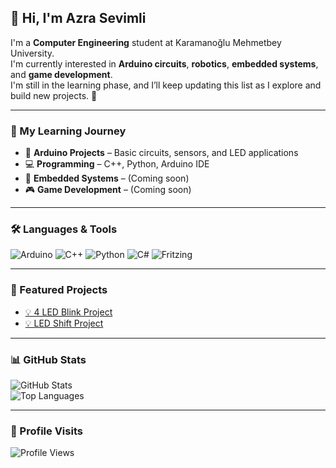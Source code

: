 ## 👋 Hi, I'm Azra Sevimli  

I'm a **Computer Engineering** student at Karamanoğlu Mehmetbey University.  
I'm currently interested in **Arduino circuits**, **robotics**, **embedded systems**, and **game development**.  
I'm still in the learning phase, and I’ll keep updating this list as I explore and build new projects. 🚀  

---

### 📖 My Learning Journey  

- 🔌 **Arduino Projects** – Basic circuits, sensors, and LED applications  
- 💻 **Programming** – C++, Python, Arduino IDE  
- 🔧 **Embedded Systems** – (Coming soon)  
- 🎮 **Game Development** – (Coming soon)  

---

### 🛠️ Languages & Tools  

![Arduino](https://skillicons.dev/icons?i=arduino)
![C++](https://skillicons.dev/icons?i=cpp)
![Python](https://skillicons.dev/icons?i=python)
![C#](https://skillicons.dev/icons?i=cs)
![Fritzing](https://img.shields.io/badge/Fritzing-%23CC342D.svg?style=for-the-badge&logoColor=white)

---

### 🌟 Featured Projects  

- [💡 4 LED Blink Project](https://github.com/AzraSevimli/4_led_blink)
- [💡 LED Shift Project](https://github.com/AzraSevimli/led_shift)

---

### 📊 GitHub Stats  

![GitHub Stats](https://github-readme-stats.vercel.app/api?username=AzraSevimli&show_icons=true&theme=radical)  
![Top Languages](https://github-readme-stats.vercel.app/api/top-langs/?username=AzraSevimli&layout=compact&theme=radical)  

---

### 👀 Profile Visits  

![Profile Views](https://komarev.com/ghpvc/?username=AzraSevimli&color=blue&style=flat-square)
